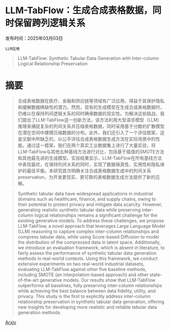# LLM-TabFlow：生成合成表格数据，同时保留跨列逻辑关系

发布时间：2025年03月03日

`LLM应用`

> LLM-TabFlow: Synthetic Tabular Data Generation with Inter-column Logical Relationship Preservation

# 摘要

> 合成表格数据在医疗、金融和供应链等领域有广泛应用，得益于其保护隐私和缓解数据稀缺性的潜力。然而，现有的生成模型在生成合成表格数据时，仍难以在保持列间逻辑关系的同时确保数据的现实性。为解决这些挑战，我们提出了LLM-TabFlow这一创新方法，该方法利用大型语言模型（LLM）推理来捕捉复杂的列间关系并压缩表格数据，同时采用基于分数的扩散模型在潜在空间中建模压缩数据的分布。此外，我们还引入了一个评估框架，这是文献中所缺乏的，以公平评估合成表格数据生成方法在实际场景中的性能。通过这一框架，我们在两个真实工业数据集上进行了大量实验，将LLM-TabFlow与其他五种基线方法进行对比，包括基于插值的SMOTE方法和其他最先进的生成模型。实验结果显示，LLM-TabFlow在所有基线方法中表现最优，在保持列间关系的同时，实现了数据保真性、实用性和隐私保护的最佳平衡。本研究首次明确关注合成表格数据生成中的列间关系 preservation，为开发更现实、更可靠的表格数据生成方法提供了新的见解。

> Synthetic tabular data have widespread applications in industrial domains such as healthcare, finance, and supply chains, owing to their potential to protect privacy and mitigate data scarcity. However, generating realistic synthetic tabular data while preserving inter-column logical relationships remains a significant challenge for the existing generative models. To address these challenges, we propose LLM-TabFlow, a novel approach that leverages Large Language Model (LLM) reasoning to capture complex inter-column relationships and compress tabular data, while using Score-based Diffusion to model the distribution of the compressed data in latent space. Additionally, we introduce an evaluation framework, which is absent in literature, to fairly assess the performance of synthetic tabular data generation methods in real-world contexts. Using this framework, we conduct extensive experiments on two real-world industrial datasets, evaluating LLM-TabFlow against other five baseline methods, including SMOTE (an interpolation-based approach) and other state-of-the-art generative models. Our results show that LLM-TabFlow outperforms all baselines, fully preserving inter-column relationships while achieving the best balance between data fidelity, utility, and privacy. This study is the first to explicitly address inter-column relationship preservation in synthetic tabular data generation, offering new insights for developing more realistic and reliable tabular data generation methods.

[Arxiv](https://arxiv.org/abs/2503.02161)
